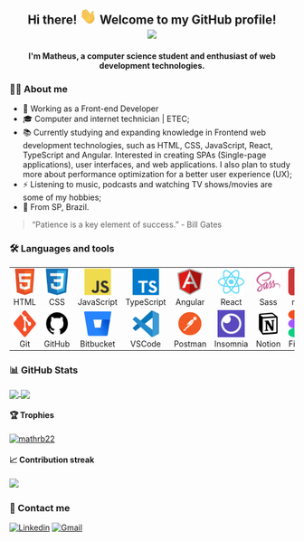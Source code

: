 <h2 align="center">
    Hi there! <img src=".github/img/waving-hand.gif" width="30px"> Welcome to my GitHub profile!
    <br/>
    <a href="./README.pt.md">
      <img src="https://img.shields.io/static/v1?label=&message=Portugu%C3%AAs&color=009c3b" />
    </a>
</h2>

<div align="center">
    <b>I'm Matheus, a computer science student and enthusiast of web development technologies.</b>
</div>

### 👨‍💻 About me

<ul>
  <li>💼 Working as a Front-end Developer</li>
  <li>🎓 Computer and internet technician | ETEC;</li>
  <li>📚 Currently studying and expanding knowledge in Frontend web development technologies, such as HTML, CSS, JavaScript, React, TypeScript and Angular. Interested in creating SPAs (Single-page applications), user interfaces, and web applications. I also plan to study more about performance optimization for a better user experience (UX);</li>
  <li>⚡ Listening to music, podcasts and watching TV shows/movies are some of my hobbies;</li>
  <li>📍 From SP, Brazil.</li>
</ul>

> “Patience is a key element of success.” - Bill Gates

### 🛠️ Languages and tools

<table>
  <tr>
    <td align="center" width="96">
      <a href="https://developer.mozilla.org/en-US/docs/Web/HTML">
        <img src=".github/img/html5.svg" width="48" height="48" alt="HTML" />
      </a>
      <span>HTML</span>
    </td>
    <td align="center" width="96">
      <a href="https://developer.mozilla.org/en-US/docs/Web/CSS">
        <img src=".github/img/css3.svg" width="48" height="48" alt="CSS" />
      </a>
      <span>CSS</span>
    </td>
    <td align="center" width="96">
      <a href="https://developer.mozilla.org/en-US/docs/Web/JavaScript">
        <img src=".github/img/javascript.svg" width="48" height="48" alt="JavaScript" />
      </a>
      <span>JavaScript</span>
    </td>
    <td align="center" width="96">
      <a href="https://www.typescriptlang.org/">
        <img src=".github/img/typescript.svg" width="48" height="48" alt="TypeScript" />
      </a>
      <span>TypeScript</span>
    </td>
    <td align="center" width="96">
      <a href="https://angular.io/">
        <img src=".github/img/angularjs.svg" width="48" height="48" alt="Angular" />
      </a>
      <span>Angular</span>
    </td>
    <td align="center" width="96">
      <a href="https://reactjs.org/">
        <img src=".github/img/react.svg" width="48" height="48" alt="React" />
      </a>
      <span>React</span>
    </td>
    <td align="center" width="96">
      <a href="https://sass-lang.com/">
        <img src=".github/img/sass.svg" width="48" height="48" alt="Sass" />
      </a>
      <span>Sass</span>
    </td>
    <td align="center" width="96">
      <a href="https://www.npmjs.com/">
        <img src=".github/img/npm.svg" width="48" height="48" alt="npm" />
      </a>
      <span>npm</span>
    </td>
  </tr>
  <tr>
    <td align="center" width="96">
      <a href="https://git-scm.com/">
        <img src=".github/img/git.svg" width="48" height="48" alt="Git" />
      </a>
      <span>Git</span>
    </td>
    <td align="center" width="96">
      <a href="https://github.com/mathrb22">
        <img src=".github/img/github.jpg" width="48" height="48" alt="GitHub" />
      </a>
      <span>GitHub</span>
    </td>
    <td align="center" width="96">
      <a href="https://bitbucket.org/">
        <img src=".github/img/bitbucket.svg" width="48" height="48" alt="Bitbucket" />
      </a>
      <span>Bitbucket</span>
    </td>
    <td align="center" width="96">
      <a href="https://code.visualstudio.com/">
        <img src=".github/img/vscode.svg" width="48" height="48" alt="VS Code" />
      </a>
      <span>VSCode</span>
    </td>
    <td align="center" width="96">
      <a href="https://www.postman.com/">
        <img src=".github/img/postman.png" width="48" height="48" alt="Postman" />
      </a>
      <span>Postman</span>
    </td>
    <td align="center" width="96">
      <a href="https://insomnia.rest/">
        <img src=".github/img/insomnia.jpg" width="48" height="48" alt="Insomnia" />
      </a>
      <span>Insomnia</span>
    </td>
    <td align="center" width="96">
      <a href="https://www.notion.so/">
        <img src=".github/img/notion.jpg" width="48" height="48" alt="Notion" />
      </a>
      <span>Notion</span>
    </td>
    <td align="center" width="96">
      <a href="https://www.figma.com/">
        <img src=".github/img/figma.svg" width="48" height="48" alt="Figma" />
      </a>
      <span>Figma</span>
    </td>
  </tr>
</table>

### 📊 GitHub Stats

<a href="https://github.com/mathrb22?tab=repositories">
  <img align="center" src="https://github-readme-stats.vercel.app/api/top-langs/?username=mathrb22&theme=omni" />
</a>

<a href="https://github.com/mathrb22">
  <img align="center" src="https://github-readme-stats.vercel.app/api?username=mathrb22&show_icons=true&theme=omni" />
</a>

#### 🏆 Trophies

<a href="https://github.com/mathrb22">
  <img src="https://github-profile-trophy.vercel.app/?username=mathrb22&theme=dracula&title=Followers, Commit, Stars, PullRequest, Repositories, Issues" alt="mathrb22">
</a>

#### 📈 Contribution streak

<a href="https://github.com/mathrb22?tab=repositories">
  <img src="https://github-readme-streak-stats.herokuapp.com/?user=mathrb22&theme=omni"/>
</a>

### 📲 Contact me

<a href="https://www.linkedin.com/in/matheus-ribeiro-dev"><img src="https://img.shields.io/badge/-LinkedIn-0270AD?style=flat-square&logo=Linkedin&logoColor=white&link=https://www.linkedin.com/in/matheus-ribeiro-dev/" alt="Linkedin"/></a>
<a href="mailto:math.ribeiro.dev@gmail.com"><img src="https://img.shields.io/badge/-Gmail-E94134?style=flat-square&logo=Gmail&logoColor=white&link=mailto:math.ribeiro.dev@gmail.com" alt="Gmail"/></a>
